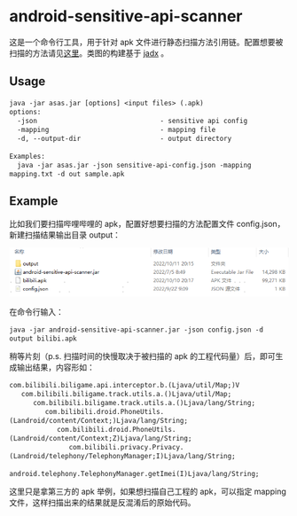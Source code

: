 # android-sensitive-api-scanner

这是一个命令行工具，用于针对 apk 文件进行静态扫描方法引用链。配置想要被扫描的方法请见[这里](https://github.com/porum/android-sensitive-api-scanner/blob/master/scanner/src/test/resources/sensitive-api.json)。类图的构建基于 [jadx](https://github.com/skylot/jadx) 。

## Usage
```
java -jar asas.jar [options] <input files> (.apk)
options:
  -json                               - sensitive api config
  -mapping                            - mapping file
  -d, --output-dir                    - output directory

Examples:
  java -jar asas.jar -json sensitive-api-config.json -mapping mapping.txt -d out sample.apk
```

## Example

比如我们要扫描哔哩哔哩的 apk，配置好想要扫描的方法配置文件 config.json，新建扫描结果输出目录 output：

![20221011201940813](assets/20221011201940813.png)

在命令行输入：

```shell
java -jar android-sensitive-api-scanner.jar -json config.json -d output bilibi.apk
```

稍等片刻（p.s. 扫描时间的快慢取决于被扫描的 apk 的工程代码量）后，即可生成输出结果，内容形如：

```
com.bilibili.biligame.api.interceptor.b.(Ljava/util/Map;)V
   com.bilibili.biligame.track.utils.a.()Ljava/util/Map;
      com.bilibili.biligame.track.utils.a.()Ljava/lang/String;
         com.bilibili.droid.PhoneUtils.(Landroid/content/Context;)Ljava/lang/String;
            com.bilibili.droid.PhoneUtils.(Landroid/content/Context;Z)Ljava/lang/String;
               com.bilibili.privacy.Privacy.(Landroid/telephony/TelephonyManager;I)Ljava/lang/String;
                  android.telephony.TelephonyManager.getImei(I)Ljava/lang/String;
```

这里只是拿第三方的 apk 举例，如果想扫描自己工程的 apk，可以指定 mapping 文件，这样扫描出来的结果就是反混淆后的原始代码。